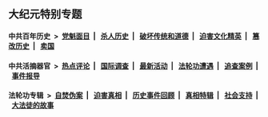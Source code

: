 ## 大纪元特别专题

#### 中共百年历史 &nbsp;>&nbsp; [党魁面目](indexes/nf1176107/README.md?07250430) &nbsp;| &nbsp; [杀人历史](indexes/nf1176106/README.md?07250430) &nbsp;| &nbsp; [破坏传统和道德](indexes/nf1176106/README.md?07250430) &nbsp;| &nbsp; [迫害文化精英](indexes/nf1176111/README.md?07250430) &nbsp;| &nbsp; [篡改历史](indexes/nf1176115/README.md?07250430) &nbsp;| &nbsp; [卖国](indexes/nf1176117/README.md?07250430) 

#### 中共活摘器官 &nbsp;>&nbsp; [热点评论](indexes/nf5879/README.md?07250430) &nbsp;| &nbsp; [国际调查](indexes/nf5947/README.md?07250430) &nbsp;| &nbsp; [最新活动](indexes/nf5883/README.md?07250430) &nbsp;| &nbsp; [法轮功遭遇](indexes/nf5881/README.md?07250430) &nbsp;| &nbsp; [追查案例](indexes/nf5880/README.md?07250430) &nbsp;| &nbsp; [事件报导](indexes/nf5877/README.md?07250430) 

#### 法轮功专辑 &nbsp;>&nbsp; [自焚伪案](indexes/nf5562/README.md?07250430) &nbsp;| &nbsp; [迫害真相](indexes/nf4379/README.md?07250430) &nbsp;| &nbsp; [历史事件回顾](indexes/nf5793/README.md?07250430) &nbsp;| &nbsp; [真相特辑](indexes/nf4389/README.md?07250430) &nbsp;| &nbsp; [社会支持](indexes/nf4386/README.md?07250430) &nbsp;| &nbsp; [大法徒的故事](indexes/nf1147481/README.md?07250430) 
